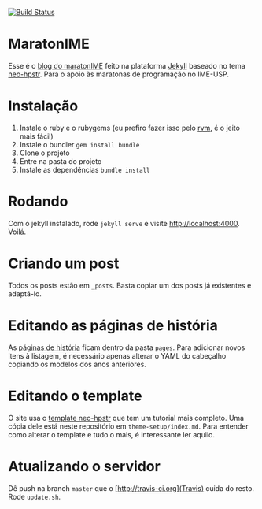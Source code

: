 [![Build Status](https://travis-ci.org/maratonime/blog.svg?branch=master)](https://travis-ci.org/maratonime/blog)
# MaratonIME
Esse é o [blog do maratonIME](http://www.ime.usp.br/~maratona/) feito na plataforma [Jekyll](http://jekyllrb.com) baseado no tema [neo-hpstr](https://github.com/aron-bordin/neo-hpstr-jekyll-theme). Para o apoio às maratonas de programação no IME-USP.

# Instalação
1. Instale o ruby e o rubygems (eu prefiro fazer isso pelo [rvm](https://rvm.io/), é o jeito mais fácil)
2. Instale o bundler `gem install bundle`
3. Clone o projeto
3. Entre na pasta do projeto
4. Instale as dependências `bundle install`

# Rodando
Com o jekyll instalado, rode `jekyll serve` e visite [http://localhost:4000](http://localhost:4000). Voilá.

# Criando um post
Todos os posts estão em `_posts`. Basta copiar um dos posts já existentes e adaptá-lo.

# Editando as páginas de história
As [páginas de história](https://www.ime.usp.br/~maratona/historia) ficam dentro da pasta `pages`. Para adicionar novos itens à listagem, é necessário apenas alterar o YAML do cabeçalho copiando os modelos dos anos anteriores.

# Editando o template
O site usa o [template neo-hpstr](https://github.com/aron-bordin/neo-hpstr-jekyll-theme) que tem um tutorial mais completo. Uma cópia dele está neste repositório em `theme-setup/index.md`. Para entender como alterar o template e tudo o mais, é interessante ler aquilo.

# Atualizando o servidor
Dê push na branch `master` que o [http://travis-ci.org](Travis) cuida do resto.
Rode `update.sh`.
